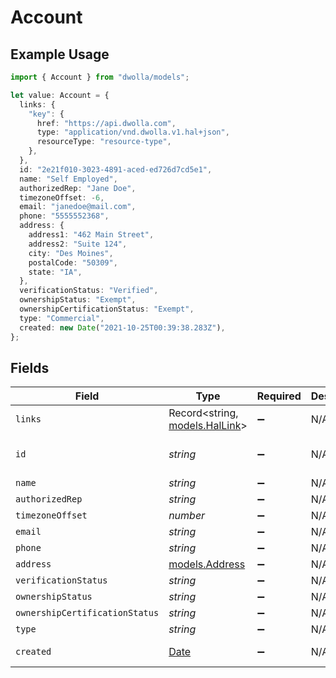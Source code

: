 # Account

## Example Usage

```typescript
import { Account } from "dwolla/models";

let value: Account = {
  links: {
    "key": {
      href: "https://api.dwolla.com",
      type: "application/vnd.dwolla.v1.hal+json",
      resourceType: "resource-type",
    },
  },
  id: "2e21f010-3023-4891-aced-ed726d7cd5e1",
  name: "Self Employed",
  authorizedRep: "Jane Doe",
  timezoneOffset: -6,
  email: "janedoe@mail.com",
  phone: "5555552368",
  address: {
    address1: "462 Main Street",
    address2: "Suite 124",
    city: "Des Moines",
    postalCode: "50309",
    state: "IA",
  },
  verificationStatus: "Verified",
  ownershipStatus: "Exempt",
  ownershipCertificationStatus: "Exempt",
  type: "Commercial",
  created: new Date("2021-10-25T00:39:38.283Z"),
};
```

## Fields

| Field                                                                                         | Type                                                                                          | Required                                                                                      | Description                                                                                   | Example                                                                                       |
| --------------------------------------------------------------------------------------------- | --------------------------------------------------------------------------------------------- | --------------------------------------------------------------------------------------------- | --------------------------------------------------------------------------------------------- | --------------------------------------------------------------------------------------------- |
| `links`                                                                                       | Record<string, [models.HalLink](../models/hallink.md)>                                        | :heavy_minus_sign:                                                                            | N/A                                                                                           |                                                                                               |
| `id`                                                                                          | *string*                                                                                      | :heavy_minus_sign:                                                                            | N/A                                                                                           | 2e21f010-3023-4891-aced-ed726d7cd5e1                                                          |
| `name`                                                                                        | *string*                                                                                      | :heavy_minus_sign:                                                                            | N/A                                                                                           | Self Employed                                                                                 |
| `authorizedRep`                                                                               | *string*                                                                                      | :heavy_minus_sign:                                                                            | N/A                                                                                           | Jane Doe                                                                                      |
| `timezoneOffset`                                                                              | *number*                                                                                      | :heavy_minus_sign:                                                                            | N/A                                                                                           | -6                                                                                            |
| `email`                                                                                       | *string*                                                                                      | :heavy_minus_sign:                                                                            | N/A                                                                                           | janedoe@mail.com                                                                              |
| `phone`                                                                                       | *string*                                                                                      | :heavy_minus_sign:                                                                            | N/A                                                                                           | 5555552368                                                                                    |
| `address`                                                                                     | [models.Address](../models/address.md)                                                        | :heavy_minus_sign:                                                                            | N/A                                                                                           |                                                                                               |
| `verificationStatus`                                                                          | *string*                                                                                      | :heavy_minus_sign:                                                                            | N/A                                                                                           | Verified                                                                                      |
| `ownershipStatus`                                                                             | *string*                                                                                      | :heavy_minus_sign:                                                                            | N/A                                                                                           | Exempt                                                                                        |
| `ownershipCertificationStatus`                                                                | *string*                                                                                      | :heavy_minus_sign:                                                                            | N/A                                                                                           | Exempt                                                                                        |
| `type`                                                                                        | *string*                                                                                      | :heavy_minus_sign:                                                                            | N/A                                                                                           | Commercial                                                                                    |
| `created`                                                                                     | [Date](https://developer.mozilla.org/en-US/docs/Web/JavaScript/Reference/Global_Objects/Date) | :heavy_minus_sign:                                                                            | N/A                                                                                           | 2021-10-25T00:39:38.283Z                                                                      |